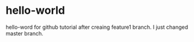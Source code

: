 # hello-world
hello-word for github tutorial
after creaing feature1 branch. I just changed master branch.
